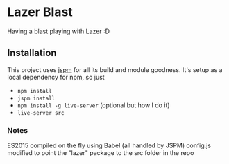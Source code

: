 # Lazer Blast

Having a blast playing with Lazer :D

## Installation

This project uses [jspm](http://jspm.io) for all its build and module goodness.
It's setup as a local dependency for npm, so just

* ``` npm install ```
* ``` jspm install ```
* ``` npm install -g live-server ``` (optional but how I do it)
* ``` live-server src ```

### Notes
ES2015 compiled on the fly using Babel (all handled by JSPM)
config.js modified to point the "lazer" package to the src folder in the repo
